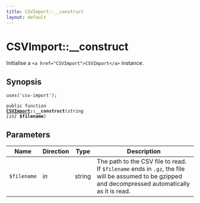 ```yaml
---
title: CSVImport::__construct
layout: default
---
```


# CSVImport::__construct

Initialise a `<a href="CSVImport">CSVImport</a>` instance.

## Synopsis

<code>uses('csv-import');</code>

<code>public function <b><a href="CSVImport">CSVImport</a>::__construct</b>(<i>string</i> <i>[in]</i> <b>$filename</b>)</code>

## Parameters

<table>
  <thead>
    <tr>
      <th>Name</th>
      <th>Direction</th>
      <th>Type</th>
      <th>Description</th>
    </tr>
  </thead>
  <tbody>
    <tr>
      <td><code>$filename</code>
      <td><i>in</i></td>
      <td>string</td>
      <td>
The path to the CSV file to read. If
<code>$filename</code> ends in <code>.gz</code>, the file will be assumed to be
gzipped and decompressed automatically as it is read.
      </td>
    </tr>
  </tbody>
</table>


